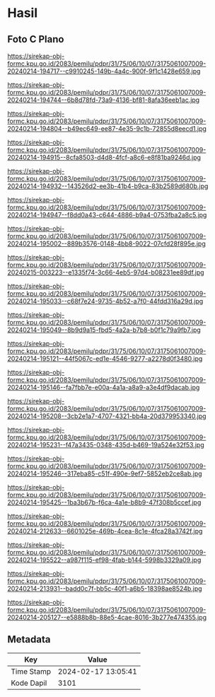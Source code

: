 # Hasil

## Foto C Plano

https://sirekap-obj-formc.kpu.go.id/2083/pemilu/pdpr/31/75/06/10/07/3175061007009-20240214-194717--c9910245-149b-4a4c-900f-9f1c1428e659.jpg

https://sirekap-obj-formc.kpu.go.id/2083/pemilu/pdpr/31/75/06/10/07/3175061007009-20240214-194744--6b8d78fd-73a9-4136-bf81-8afa36eeb1ac.jpg

https://sirekap-obj-formc.kpu.go.id/2083/pemilu/pdpr/31/75/06/10/07/3175061007009-20240214-194804--b49ec649-ee87-4e35-9c1b-72855d8eecd1.jpg

https://sirekap-obj-formc.kpu.go.id/2083/pemilu/pdpr/31/75/06/10/07/3175061007009-20240214-194915--8cfa8503-d4d8-4fcf-a8c6-e8f81ba9246d.jpg

https://sirekap-obj-formc.kpu.go.id/2083/pemilu/pdpr/31/75/06/10/07/3175061007009-20240214-194932--143526d2-ee3b-41b4-b9ca-83b2589d680b.jpg

https://sirekap-obj-formc.kpu.go.id/2083/pemilu/pdpr/31/75/06/10/07/3175061007009-20240214-194947--f8dd0a43-c644-4886-b9a4-0753fba2a8c5.jpg

https://sirekap-obj-formc.kpu.go.id/2083/pemilu/pdpr/31/75/06/10/07/3175061007009-20240214-195002--889b3576-0148-4bb8-9022-07cfd28f895e.jpg

https://sirekap-obj-formc.kpu.go.id/2083/pemilu/pdpr/31/75/06/10/07/3175061007009-20240215-003223--e1335f74-3c66-4eb5-97d4-b08231ee89df.jpg

https://sirekap-obj-formc.kpu.go.id/2083/pemilu/pdpr/31/75/06/10/07/3175061007009-20240214-195033--c68f7e24-9735-4b52-a7f0-44fdd316a29d.jpg

https://sirekap-obj-formc.kpu.go.id/2083/pemilu/pdpr/31/75/06/10/07/3175061007009-20240214-195049--8b9d9a15-fbd5-4a2a-b7b8-b0f1c79a9fb7.jpg

https://sirekap-obj-formc.kpu.go.id/2083/pemilu/pdpr/31/75/06/10/07/3175061007009-20240214-195121--44f5067c-ed1e-4546-9277-a2278d0f3480.jpg

https://sirekap-obj-formc.kpu.go.id/2083/pemilu/pdpr/31/75/06/10/07/3175061007009-20240214-195146--fa7fbb7e-e00a-4a1a-a8a9-a3e4df9dacab.jpg

https://sirekap-obj-formc.kpu.go.id/2083/pemilu/pdpr/31/75/06/10/07/3175061007009-20240214-195208--3cb2e1a7-4707-4321-bb4a-20d379953340.jpg

https://sirekap-obj-formc.kpu.go.id/2083/pemilu/pdpr/31/75/06/10/07/3175061007009-20240214-195231--f47a3435-0348-435d-b469-19a524e32f53.jpg

https://sirekap-obj-formc.kpu.go.id/2083/pemilu/pdpr/31/75/06/10/07/3175061007009-20240214-195246--317eba85-c51f-490e-9ef7-5852eb2ce8ab.jpg

https://sirekap-obj-formc.kpu.go.id/2083/pemilu/pdpr/31/75/06/10/07/3175061007009-20240214-195425--1ba3b67b-f6ca-4a1e-b8b9-47f308b5ccef.jpg

https://sirekap-obj-formc.kpu.go.id/2083/pemilu/pdpr/31/75/06/10/07/3175061007009-20240214-212633--6601025e-469b-4cea-8c1e-4fca28a3742f.jpg

https://sirekap-obj-formc.kpu.go.id/2083/pemilu/pdpr/31/75/06/10/07/3175061007009-20240214-195522--a987f115-ef98-4fab-b144-5998b3329a09.jpg

https://sirekap-obj-formc.kpu.go.id/2083/pemilu/pdpr/31/75/06/10/07/3175061007009-20240214-213931--badd0c7f-bb5c-40f1-a6b5-18398ae8524b.jpg

https://sirekap-obj-formc.kpu.go.id/2083/pemilu/pdpr/31/75/06/10/07/3175061007009-20240214-205127--e5888b8b-88e5-4cae-8016-3b277e474355.jpg


## Metadata

| Key        | Value               |
| ---------- | ------------------- |
| Time Stamp | 2024-02-17 13:05:41 |
| Kode Dapil | 3101                |



